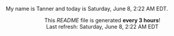 My name is Tanner and today is Saturday, June 8, 2:22 AM EDT.

<p align="center">This <i>README</i> file is generated <b>every 3 hours</b>!</br>Last refresh: Saturday, June 8, 2:22 AM EDT<br /></p>
